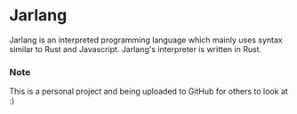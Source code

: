# Jarlang

Jarlang is an interpreted programming language which mainly uses syntax similar to Rust and Javascript. Jarlang's interpreter is written in Rust.

### Note

This is a personal project and being uploaded to GitHub for others to look at :)
